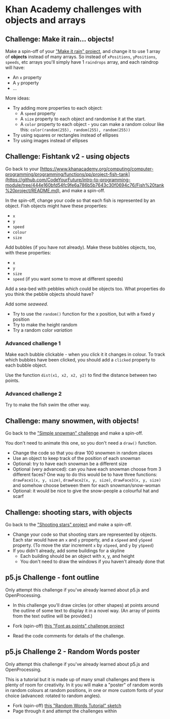 # Khan Academy challenges with objects and arrays

## Challenge: Make it rain... objects!

Make a spin-off of your ["Make it rain" project](https://www.khanacademy.org/computing/computer-programming/programming/arrays/pp/project-make-it-rain), and change it to use 1 array of **objects** instead of many arrays. So instead of `xPositions`, `yPositions`, `speeds`, etc arrays you'll simply have 1 `raindrops` array, and each raindrop will have:

* An `x` property
* A `y` property
* ...

More ideas:

* Try adding more properties to each object:
  * A `speed` property
  * A `size` property to each object and randomise it at the start.
  * A `color` property to each object - you can make a random colour like this: `color(random(255), random(255), random(255))`
* Try using squares or rectangles instead of ellipses
* Try using images instead of ellipses

## Challenge: Fishtank v2 - using objects

Go back to your [https://www.khanacademy.org/computing/computer-programming/programming/functions/pp/project-fish-tank](https://github.com/CodeYourFuture/intro-to-programming-module/tree/444e160bfd54fc9fe6a786b5b7643c30f0694c76/Fish%20tank%20project/README.md), and make a spin-off.

In the spin-off, change your code so that each fish is represented by an object. Fish objects might have these properties:

* `x`
* `y`
* `speed`
* `colour`
* `size`

Add bubbles \(if you have not already\). Make these bubbles objects, too, with these properties:

* `x`
* `y`
* `size`
* `speed` \(if you want some to move at different speeds\)

Add a sea-bed with pebbles which could be objects too. What properties do you think the pebble objects should have?

Add some _seaweed_.

* Try to use the `random()` function for the x position, but with a fixed y position
* Try to make the height random
* Try a random color _variation_

### Advanced challenge 1

Make each bubble clickable - when you click it it changes in colour. To track which bubbles have been clicked, you should add a `clicked` property to each bubble object.

Use the function `dist(x1, x2, x2, y2)` to find the distance between two points.

### Advanced challenge 2

Try to make the fish swim the other way.

## Challenge: many snowmen, with objects!

Go back to the ["Simple snowman" challenge](https://www.khanacademy.org/computing/computer-programming/programming/drawing-basics/pc/challenge-simple-snowman) and make a spin-off.

You don't need to animate this one, so you don't need a `draw()` function.

* Change the code so that you draw 100 snowmen in random places
* Use an object to keep track of the position of each snowman
* Optional: try to have each snowman be a different size
* Optional \(very advanced\): can you have each snowman choose from 3 different faces?  One way to do this would be to have three functions: `drawFace1(x, y, size)`, `drawFace2(x, y, size)`, `drawFace3(x, y, size)` and somehow choose between them for each snowman/snow-woman
* Optional: it would be nice to give the snow-people a colourful hat and scarf

## Challenge: shooting stars, with objects

Go back to the ["Shooting stars" project](https://www.khanacademy.org/computing/computer-programming/programming/animation-basics/pp/project-shooting-star) and make a spin-off.

* Change your code so that shooting stars are represented by objects. Each star would have an `x` and `y` property, and a `xSpeed` and `ySpeed` property. \(To move the star increment `x` by `xSpeed`, and `y` by `ySpeed`\)
* If you didn't already, add some buildings for a skyline
  * Each building should be an object with x, y, and height
  * You don't need to draw the windows if you haven't already done that

## p5.js Challenge - font outline

Only attempt this challenge if you've already learned about p5.js and OpenProcessing.

* In this challenge you'll draw circles (or other shapes) at points around the outline of some text to display it in a novel way.  (An array of points from the text outline will be provided.)

* Fork \(spin-off\) [this "Font as points" challenge project](https://www.openprocessing.org/sketch/812356)
* Read the code comments for details of the challenge.


## p5.js Challenge 2 - Random Words poster

Only attempt this challenge if you've already learned about p5.js and OpenProcessing.

This is a tutorial but it is made up of many small challenges and there is plenty of room for creativity.  In it you will make a "poster" of random words in random colours at random positions, in one or more custom fonts of your choice  (advanced: rotated to random angles).

* Fork \(spin-off\) [this "Random Words Tutorial" sketch](https://www.openprocessing.org/sketch/812093)
* Page through it and attempt the challenges within


